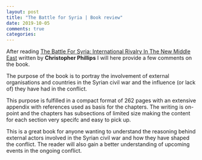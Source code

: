 ```yaml
---
layout: post
title: "The Battle for Syria | Book review"
date: 2019-10-05
comments: true
categories:
---
```


After reading [The Battle For Syria: International Rivalry In The New Middle East](https://www.goodreads.com/book/show/29434922-the-battle-for-syria) written by **Christopher Phillips** I will here provide a few comments on the book.

The purpose of the book is to portray the involvement of external organisations and countries in the Syrian civil war and the influence (or lack of) they have had in the conflict.

This purpose is fulfilled in a compact format of 262 pages with an extensive appendix with references used as basis for the chapters.
The writing is on-point and the chapters has subsections of limited size making the content for each section very specifc and easy to pick up.

This is a great book for anyone wanting to understand the reasoning behind external actors involved in the Syrian civil war and how they have shaped the conflict. The reader will also gain a better understanding of upcoming events in the ongoing conflict.